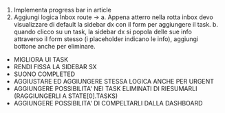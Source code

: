 1. Implementa progress bar in article
2. Aggiungi logica Inbox route -> 
a. Appena atterro nella rotta inbox devo visualizzare di default
la sidebar dx con il form per aggiungere il task. 
b. quando clicco su un task, la sidebar dx si popola delle sue info
attraverso il form stesso (i placeholder indicano le info), aggiungi bottone anche per eliminare. 




- MIGLIORA UI TASK
- RENDI FISSA LA SIDEBAR SX 
-  SUONO COMPLETED
- AGGIUSTARE ED AGGIUNGERE STESSA LOGICA ANCHE PER URGENT
- AGGIUNGERE POSSIBILITA' NEI TASK ELIMINATI DI RIESUMARLI (RAGGIUNGERLI A STATE[0].TASKS)
- AGGIUNGERE POSSIBILITA' DI COMPELTARLI DALLA DASHBOARD 

